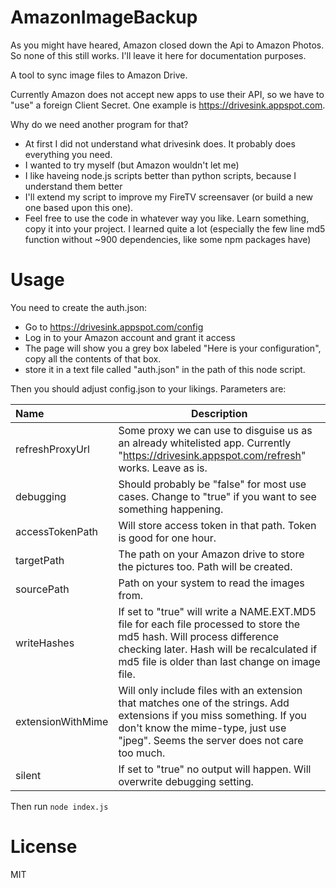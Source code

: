 # AmazonImageBackup

As you might have heared, Amazon closed down the Api to Amazon Photos. So none of this still works. I'll leave it here for documentation purposes.

A tool to sync image files to Amazon Drive.

Currently Amazon does not accept new apps to use their API, so we have to "use" a foreign Client Secret. One example is https://drivesink.appspot.com.

Why do we need another program for that?
* At first I did not understand what drivesink does. It probably does everything you need.
* I wanted to try myself (but Amazon wouldn't let me)
* I like haveing node.js scripts better than python scripts, because I understand them better
* I'll extend my script to improve my FireTV screensaver (or build a new one based upon this one).
* Feel free to use the code in whatever way you like. Learn something, copy it into your project. I learned quite a lot (especially the few line md5 function without ~900 dependencies, like some npm packages have)

# Usage
You need to create the auth.json:
* Go to https://drivesink.appspot.com/config
* Log in to your Amazon account and grant it access
* The page will show you a grey box labeled "Here is your configuration", copy all the contents of that box.
* store it in a text file called "auth.json" in the path of this node script.

Then you should adjust config.json to your likings. Parameters are:

| Name | Description |
| :------- | ----------- |
| refreshProxyUrl | Some proxy we can use to disguise us as an already whitelisted app. Currently "https://drivesink.appspot.com/refresh" works. Leave as is. |
| debugging | Should probably be "false" for most use cases. Change to "true" if you want to see something happening. |
| accessTokenPath | Will store access token in that path. Token is good for one hour. |
| targetPath | The path on your Amazon drive to store the pictures too. Path will be created. |
| sourcePath | Path on your system to read the images from. |
| writeHashes | If set to "true" will write a NAME.EXT.MD5 file for each file processed to store the md5 hash. Will process difference checking later. Hash will be recalculated if md5 file is older than last change on image file. |
| extensionWithMime | Will only include files with an extension that matches one of the strings. Add extensions if you miss something. If you don't know the mime-type, just use "jpeg". Seems the server does not care too much. |
| silent | If set to "true" no output will happen. Will overwrite debugging setting. |

Then run `node index.js`

# License
MIT
